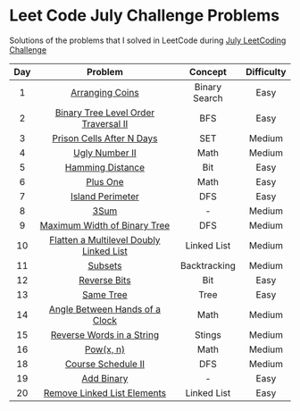 # Leet Code July Challenge Problems
Solutions of the problems that I solved in LeetCode during [July LeetCoding Challenge](https://leetcode.com/explore/featured/card/july-leetcoding-challenge/)


| Day | Problem                                                                                 | Concept                    | Difficulty | 
| :--:|:--------------------------------------------------------------------------------------: | :-------------------------:| :---------:|
| 1   | [Arranging Coins](https://leetcode.com/problems/arranging-coins/)                   | Binary Search              |     Easy   |
| 2   | [Binary Tree Level Order Traversal II](https://leetcode.com/problems/binary-tree-level-order-traversal-ii/)| BFS  |     Easy   |
| 3   | [Prison Cells After N Days](https://leetcode.com/problems/prison-cells-after-n-days/)| SET  |     Medium   |
| 4   | [Ugly Number II](https://leetcode.com/problems/ugly-number-ii/)| Math  |     Medium   |
| 5   | [Hamming Distance](https://leetcode.com/problems/hamming-distance/)| Bit  |     Easy   |
| 6   | [Plus One](https://leetcode.com/problems/plus-one/)| Math  |     Easy   |
| 7   | [Island Perimeter](https://leetcode.com/problems/island-perimeter/)| DFS  |     Easy   |
| 8   | [3Sum](https://leetcode.com/problems/3sum/)| -  |     Medium   |
| 9   | [Maximum Width of Binary Tree](https://leetcode.com/problems/maximum-width-of-binary-tree/)| DFS  |     Medium   |
| 10  | [Flatten a Multilevel Doubly Linked List](https://leetcode.com/problems/flatten-a-multilevel-doubly-linked-list/)| Linked List  |     Medium   |
| 11  | [Subsets](https://leetcode.com/problems/subsets/)| Backtracking  |     Medium   |
| 12  | [Reverse Bits](https://leetcode.com/problems/reverse-bits/)| Bit  |     Easy   |
| 13  | [Same Tree](https://leetcode.com/problems/same-tree/)| Tree  |     Easy   |
| 14  | [Angle Between Hands of a Clock](https://leetcode.com/problems/angle-between-hands-of-a-clock/)| Math  |     Medium   |
| 15  | [Reverse Words in a String](https://leetcode.com/problems/reverse-words-in-a-string/)| Stings  |     Medium   |
| 16  | [Pow(x, n)](https://leetcode.com/problems/powx-n/)| Math  |     Medium   |
| 18  | [Course Schedule II](https://leetcode.com/problems/course-schedule-ii/)| DFS  |     Medium   |
| 19  | [Add Binary](https://leetcode.com/problems/add-binary/)| -  |     Easy   |
| 20  | [Remove Linked List Elements](https://leetcode.com/problems/remove-linked-list-elements/)| Linked List  |     Easy   |
